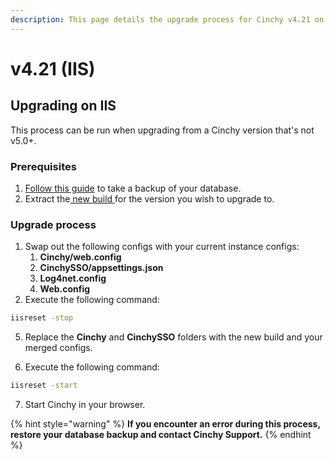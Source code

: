 ```yaml
---
description: This page details the upgrade process for Cinchy v4.21 on IIS.
---
```


# v4.21 (IIS)

## Upgrading on IIS

This process can be run when upgrading from a Cinchy version that's not v5.0+.

### Prerequisites

1. [Follow this guide](https://docs.microsoft.com/en-us/iis/web-hosting/web-server-for-shared-hosting/create-a-backup-with-appcmd) to take a backup of your database.
2. Extract the[ new build ](https://platform.docs.cinchy.com/deployment-guide/deployment-installation-guides/deployment-planning-overview-and-checklist/deployment-prerequisites#4.1-access-the-artifacts)for the version you wish to upgrade to.

### Upgrade process

1. Swap out the following configs with your current instance configs:
   1. **Cinchy/web.config**
   2. **CinchySSO/appsettings.json**
   3. **Log4net.config**
   4. **Web.config**
2. Execute the following command:

```bash
iisreset -stop
```

5.  Replace the **Cinchy** and **CinchySSO** folders with the new build and your merged configs.

6.  Execute the following command:

```bash
iisreset -start
```

7. Start Cinchy in your browser.

{% hint style="warning" %}
**If you encounter an error during this process, restore your database backup and contact Cinchy Support.**
{% endhint %}
